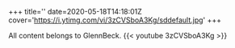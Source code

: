 +++
title=''
date=2020-05-18T14:18:01Z
cover='https://i.ytimg.com/vi/3zCVSboA3Kg/sddefault.jpg'
+++

All content belongs to GlennBeck.
{{< youtube 3zCVSboA3Kg >}}
